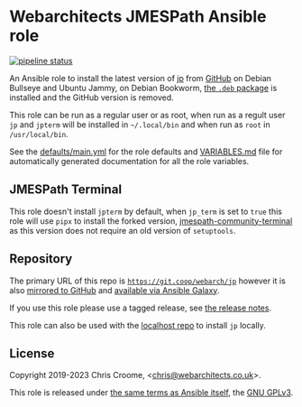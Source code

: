 # Webarchitects JMESPath Ansible role

[![pipeline status](https://git.coop/webarch/jp/badges/main/pipeline.svg)](https://git.coop/webarch/jp/-/commits/main)

An Ansible role to install the latest version of [jp](https://github.com/jmespath/jp) from [GitHub](https://github.com/jmespath/jp/releases/latest) on Debian Bullseye and Ubuntu Jammy, on Debian Bookworm, [the `.deb` package](https://packages.debian.org/bookworm/jp) is installed and the GitHub version is removed.

This role can be run as a regular user or as root, when run as a regult user `jp` and `jpterm` will be installed in `~/.local/bin` and when run as `root` in `/usr/local/bin`.

See the [defaults/main.yml](defaults/main.yml) for the role defaults and [VARIABLES.md](VARIABLES.md) file for automatically generated documentation for all the role variables.

## JMESPath Terminal

This role doesn't install `jpterm` by default, when `jp_term` is set to `true` this role will use `pipx` to install the forked version, [jmespath-community-terminal](https://github.com/jmespath-community/jmespath.terminal) as this version does not require an old version of `setuptools`.

## Repository

The primary URL of this repo is [`https://git.coop/webarch/jp`](https://git.coop/webarch/jp) however it is also [mirrored to GitHub](https://github.com/webarch-coop/ansible-role-jp) and [available via Ansible Galaxy](https://galaxy.ansible.com/chriscroome/jp).

If you use this role please use a tagged release, see [the release notes](https://git.coop/webarch/jp/-/releases).

This role can also be used with the [localhost repo](https://git.coop/webarch/localhost) to install `jp` locally.

## License

Copyright 2019-2023 Chris Croome, &lt;[chris@webarchitects.co.uk](mailto:chris@webarchitects.co.uk)&gt;.

This role is released under [the same terms as Ansible itself](https://github.com/ansible/ansible/blob/devel/COPYING), the [GNU GPLv3](LICENSE).
